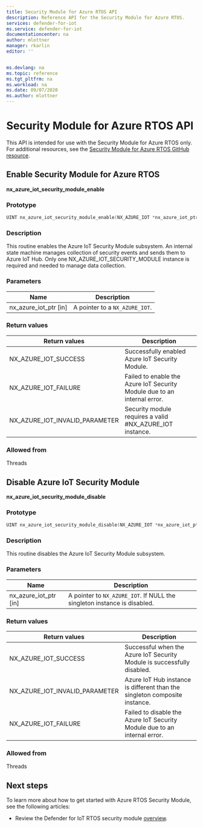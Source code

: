 ```yaml
---
title: Security Module for Azure RTOS API
description: Reference API for the Security Module for Azure RTOS.
services: defender-for-iot
ms.service: defender-for-iot
documentationcenter: na
author: mlottner
manager: rkarlin
editor: ''


ms.devlang: na
ms.topic: reference
ms.tgt_pltfrm: na
ms.workload: na
ms.date: 09/07/2020
ms.author: mlottner
---
```


# Security Module for Azure RTOS API 

This API is intended for use with the Security Module for Azure RTOS only. For additional resources, see the [Security Module for Azure RTOS GitHub resource](https://github.com/azure-rtos/azure-iot-preview/releases). 

## Enable Security Module for Azure RTOS

**nx_azure_iot_security_module_enable**

### Prototype

```c
UINT nx_azure_iot_security_module_enable(NX_AZURE_IOT *nx_azure_iot_ptr);
```

### Description

This routine enables the Azure IoT Security Module subsystem. An internal state machine manages collection of security events and sends them to Azure IoT Hub. Only one NX_AZURE_IOT_SECURITY_MODULE instance is required and needed to manage data collection.

### Parameters

| Name | Description |
|---------|---------|
| nx_azure_iot_ptr  [in]    | A pointer to a `NX_AZURE_IOT`.  |

### Return values

|Return values  |Description |
|---------|---------|
|NX_AZURE_IOT_SUCCESS|   Successfully enabled Azure IoT Security Module.     |
|NX_AZURE_IOT_FAILURE   |  Failed to enable the Azure IoT Security Module due to an internal error.    |
|NX_AZURE_IOT_INVALID_PARAMETER   |  Security module requires a valid #NX_AZURE_IOT instance.      |

### Allowed from

Threads

## Disable Azure IoT Security Module

**nx_azure_iot_security_module_disable**


### Prototype

```c
UINT nx_azure_iot_security_module_disable(NX_AZURE_IOT *nx_azure_iot_ptr);
```

### Description

This routine disables the Azure IoT Security Module subsystem.

### Parameters

| Name | Description |
|---------|---------|
| nx_azure_iot_ptr  [in]    | A pointer to `NX_AZURE_IOT`. If NULL the singleton instance is disabled. |

### Return values

|Return values  |Description |
|---------|---------|
|NX_AZURE_IOT_SUCCESS     |   Successful when the Azure IoT Security Module is successfully disabled.      |
|NX_AZURE_IOT_INVALID_PARAMETER   |  Azure IoT Hub instance is different than the singleton composite instance.       |
|NX_AZURE_IOT_FAILURE    |  Failed to disable the Azure IoT Security Module due to an internal error.       |

### Allowed from

Threads


## Next steps

To learn more about how to get started with Azure RTOS Security Module, see the following articles:

- Review the Defender for IoT RTOS security module [overview](iot-security-azure-rtos.md).